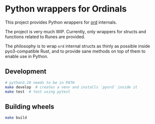 Python wrappers for Ordinals
============================

This project provides Python wrappers for [ord](https://github.com/ordinals/ord) internals.

The project is very much WIP. Currently, only wrappers for structs and functions related to Runes are provided.

The philosophy is to wrap `ord` internal structs as thinly as possible inside pyo3-compatible Rust, and to
provide sane methods on top of them to enable use in Python.

## Development

```bash
# python3.10 needs to be in PATH
make develop  # creates a venv and installs `pyord` inside it
make test  # test using pytest
```

## Building wheels

```bash
make build
```
